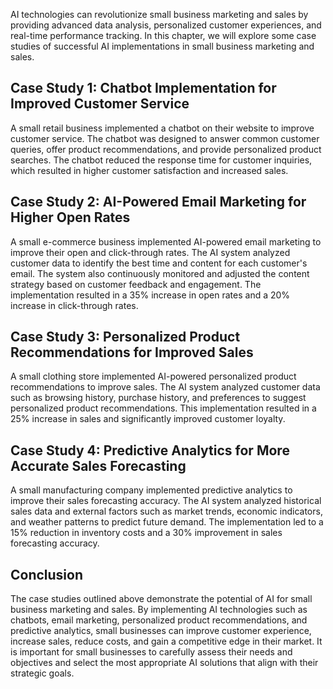 
AI technologies can revolutionize small business marketing and sales by providing advanced data analysis, personalized customer experiences, and real-time performance tracking. In this chapter, we will explore some case studies of successful AI implementations in small business marketing and sales.

Case Study 1: Chatbot Implementation for Improved Customer Service
------------------------------------------------------------------

A small retail business implemented a chatbot on their website to improve customer service. The chatbot was designed to answer common customer queries, offer product recommendations, and provide personalized product searches. The chatbot reduced the response time for customer inquiries, which resulted in higher customer satisfaction and increased sales.

Case Study 2: AI-Powered Email Marketing for Higher Open Rates
--------------------------------------------------------------

A small e-commerce business implemented AI-powered email marketing to improve their open and click-through rates. The AI system analyzed customer data to identify the best time and content for each customer's email. The system also continuously monitored and adjusted the content strategy based on customer feedback and engagement. The implementation resulted in a 35% increase in open rates and a 20% increase in click-through rates.

Case Study 3: Personalized Product Recommendations for Improved Sales
---------------------------------------------------------------------

A small clothing store implemented AI-powered personalized product recommendations to improve sales. The AI system analyzed customer data such as browsing history, purchase history, and preferences to suggest personalized product recommendations. This implementation resulted in a 25% increase in sales and significantly improved customer loyalty.

Case Study 4: Predictive Analytics for More Accurate Sales Forecasting
----------------------------------------------------------------------

A small manufacturing company implemented predictive analytics to improve their sales forecasting accuracy. The AI system analyzed historical sales data and external factors such as market trends, economic indicators, and weather patterns to predict future demand. The implementation led to a 15% reduction in inventory costs and a 30% improvement in sales forecasting accuracy.

Conclusion
----------

The case studies outlined above demonstrate the potential of AI for small business marketing and sales. By implementing AI technologies such as chatbots, email marketing, personalized product recommendations, and predictive analytics, small businesses can improve customer experience, increase sales, reduce costs, and gain a competitive edge in their market. It is important for small businesses to carefully assess their needs and objectives and select the most appropriate AI solutions that align with their strategic goals.
